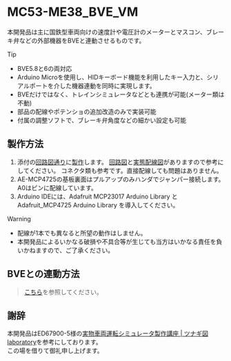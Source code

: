 # MC53-ME38_BVE_VM
本開発品は主に国鉄型車両向けの速度計や電圧計のメーターとマスコン、ブレーキ弁などの外部機器をBVEと連動させるものです。

> [!TIP]
>- BVE5.8と6の両対応
>- Arduino Microを使用し、HIDキーボード機能を利用したキー入力と、シリアルポートを介した機器連動を同時に実現します。
>- BVEだけではなく、トレインシミュレータなどとも連携が可能(メーター類は不動)
>- 部品の配線やポテンショの追加改造のみで実装可能
>- 付属の調整ソフトで、ブレーキ弁角度などの細かい設定も可能

## 製作方法
1. 添付の[回路図通り](ME38_MC53_Pedal_SWBox_DG_VM_V4.1.0.7.pdf)に[製作](ME38_MC53_Pedal_SWBox_DG_VM_V4.1.0.7.png)します。
   [回路図](ME38_MC53_Pedal_SWBox_DG_VM_V4.1.0.7.pdf)と[実態配線図](ME38_MC53_Pedal_SWBox_DG_VM_V4.1.0.7.png)がありますので参考にしてください。
   コネクタ類も参考です。直接配線しても問題はありません。
3. AE-MCP4725の基板裏面はプルアップのみハンダでジャンパー接続します。A0はピンに配線しています。
4. Arduino IDEには、Adafruit MCP23017 Arduino Library と Adafruit_MCP4725 Arduino Library を導入してください。

> [!WARNING]
>- 配線が1本でも異なると所望の動作はしません。
>- 本開発品によるいかなる破損や不具合等が生じても当方はいかなる責任を負いかねますので、ご了承ください。

## BVEとの連動方法
> [こちら](https://github.com/GraphTechKEN/SerialOutputEx)を参照してください。

## 謝辞
本開発品はED67900-5様の[実物車両運転シミュレータ製作講座 | ツナギ図 laboratory](https://tsunagi-labo.booth.pm/items/3547706)を参考にしております。  
この場を借りて御礼申し上げます。
